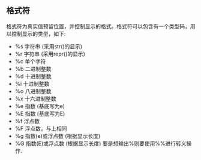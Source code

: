 ## 格式符
格式符为真实值预留位置，并控制显示的格式。格式符可以包含有一个类型码，用以控制显示的类型，如下:
- %s 字符串 (采用str()的显示)
- %r 字符串 (采用repr()的显示)
- %c 单个字符
- %b 二进制整数
- %d 十进制整数
- %i 十进制整数
- %o 八进制整数
- %x 十六进制整数
- %e 指数 (基底写为e)
- %E 指数 (基底写为E)
- %f 浮点数
- %F 浮点数，与上相同
- %g 指数(e)或浮点数 (根据显示长度)
- %G 指数(E)或浮点数 (根据显示长度)
要是想输出%则要使用%%进行转义操作.

